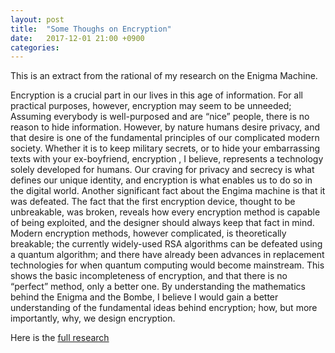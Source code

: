 ```yaml
---
layout: post
title:  "Some Thoughs on Encryption"
date:   2017-12-01 21:00 +0900
categories:
---
```


This is an extract from the rational of my research on the Enigma Machine.

Encryption is a crucial part in our lives in this age of information. For all practical purposes, however, encryption may seem to be unneeded; Assuming everybody is well-purposed and are “nice” people, there is no reason to hide information. However, by nature humans desire privacy, and that desire is one of the fundamental principles of our complicated modern society. Whether it is to keep military secrets, or to hide your embarrassing texts with your ex-boyfriend, encryption , I believe, represents a technology solely developed for humans. Our craving for privacy and secrecy is what defines our unique identity, and encryption is what enables us to do so in the digital world.
Another significant fact about the Engima machine is that it was defeated. The fact that the first encryption device, thought to be unbreakable, was broken, reveals how every encryption method is capable of being exploited, and the designer should always keep that fact in mind. Modern encryption methods, however complicated, is theoretically breakable; the currently widely-used RSA algorithms can be defeated using a quantum algorithm; and there have already been advances in replacement technologies for when quantum computing would become mainstream. This shows the basic incompleteness of encryption, and that there is no “perfect” method, only a better one.
By understanding the mathematics behind the Enigma and the Bombe, I believe I would gain a better understanding of the fundamental ideas behind encryption; how, but more importantly, why, we design encryption.

Here is the [full research](/projects/Enigma/index.html)
